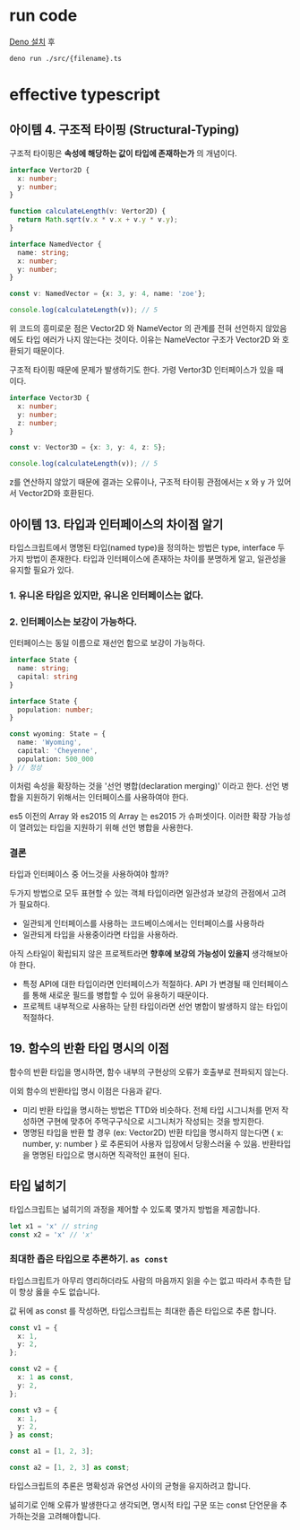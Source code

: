 # run code

[Deno 설치](https://deno.land/#installation) 후

```bash
deno run ./src/{filename}.ts
```

# effective typescript

## 아이템 4. 구조적 타이핑 (Structural-Typing)

구조적 타이핑은 **속성에 해당하는 값이 타입에 존재하는가** 의 개념이다.

```typescript
interface Vertor2D {
  x: number;
  y: number;
}

function calculateLength(v: Vertor2D) {
  return Math.sqrt(v.x * v.x + v.y * v.y);
}

interface NamedVector {
  name: string;
  x: number;
  y: number;
}

const v: NamedVector = {x: 3, y: 4, name: 'zoe'};

console.log(calculateLength(v)); // 5
```

위 코드의 흥미로운 점은 Vector2D 와 NameVector 의 관계를 전혀 선언하지 않았음에도 타입 에러가 나지 않는다는 것이다.
이유는 NameVector 구조가 Vector2D 와 호환되기 때문이다.

구조적 타이핑 때문에 문제가 발생하기도 한다. 가령 Vertor3D 인터페이스가 있을 때 이다.

```typescript
interface Vector3D {
  x: number;
  y: number;
  z: number;
}

const v: Vector3D = {x: 3, y: 4, z: 5};

console.log(calculateLength(v)); // 5
```

z를 연산하지 않았기 때문에 결과는 오류이나,
구조적 타이핑 관점에서는 x 와 y 가 있어서 Vector2D와 호환된다. 

## 아이템 13. 타입과 인터페이스의 차이점 알기

타입스크립트에서 명명된 타입(named type)을 정의하는 방법은 type, interface 두 가지 방법이 존재한다.
타입과 인터페이스에 존재하는 차이를 분명하게 알고, 일관성을 유지할 필요가 있다.

### 1. 유니온 타입은 있지만, 유니온 인터페이스는 없다.

### 2. 인터페이스는 보강이 가능하다.

인터페이스는 동일 이름으로 재선언 함으로 보강이 가능하다.

```typescript
interface State {
  name: string;
  capital: string
}

interface State {
  population: number;
}

const wyoming: State = {
  name: 'Wyoming',
  capital: 'Cheyenne',
  population: 500_000
} // 정상
```

이처럼 속성을 확장하는 것을 '선언 병합(declaration merging)' 이라고 한다.
선언 병합을 지원하기 위해서는 인터페이스를 사용하여야 한다.

es5 이전의 Array 와 es2015 의 Array 는 es2015 가 슈퍼셋이다.
이러한 확장 가능성이 열려있는 타입을 지원하기 위해 선언 병합을 사용한다.

### 결론

타입과 인터페이스 중 어느것을 사용하여야 할까?

두가지 방법으로 모두 표현할 수 있는 객체 타입이라면 일관성과 보강의 관점에서 고려가 필요하다.

* 일관되게 인터페이스를 사용하는 코드베이스에서는 인터페이스를 사용하라
* 일관되게 타입을 사용중이라면 타입을 사용하라.

아직 스타일이 확립되지 않은 프로젝트라면 **향후에 보강의 가능성이 있을지** 생각해보아야 한다.

* 특정 API에 대한 타입이라면 인터페이스가 적절하다. API 가 변경될 때 인터페이스를 통해 새로운 필드를 병합할 수 있어 유용하기 때문이다.
* 프로젝트 내부적으로 사용하는 닫힌 타입이라면 선언 병합이 발생하지 않는 타입이 적절하다.

## 19. 함수의 반환 타입 명시의 이점

함수의 반환 타입을 명시하면, 함수 내부의 구현상의 오류가 호출부로 전파되지 않는다.

이외 함수의 반환타입 명시 이점은 다음과 같다.

* 미리 반환 타입을 명시하는 방법은 TTD와 비슷하다. 전체 타입 시그니처를 먼저 작성하면 구현에 맞추어 주먹구구식으로 시그니처가 작성되는 것을 방지한다.
* 명명된 타입을 반환 할 경우 (ex: Vector2D) 반환 타입을 명시하지 않는다면 { x: number, y: number } 로 추론되어 사용자 입장에서 당황스러울 수 있음. 반환타입을 명명된 타입으로 명시하면 직곽적인 표현이 된다.

## 타입 넒히기

타입스크립트는 넒히기의 과정을 제어할 수 있도록 몇가지 방법을 제공합니다.

```typescript
let x1 = 'x' // string
const x2 = 'x' // 'x'
```

### 최대한 좁은 타입으로 추론하기. `as const`

타입스크립트가 아무리 영리하더라도 사람의 마음까지 읽을 수는 없고 따라서 추측한 답이 항상 옳을 수도 없습니다.

값 뒤에 as const 를 작성하면, 타입스크립트는 최대한 좁은 타입으로 추론 합니다.

```typescript
const v1 = {
  x: 1,
  y: 2,
};

const v2 = {
  x: 1 as const,
  y: 2,
};

const v3 = {
  x: 1,
  y: 2,
} as const;

const a1 = [1, 2, 3];

const a2 = [1, 2, 3] as const;
```

타입스크립트의 추론은 명확성과 유연성 사이의 균형을 유지하려고 합니다.

넒히기로 인해 오류가 발생한다고 생각되면, 명시적 타입 구문 또는 const 단언문을 추가하는것을 고려해야합니다.

